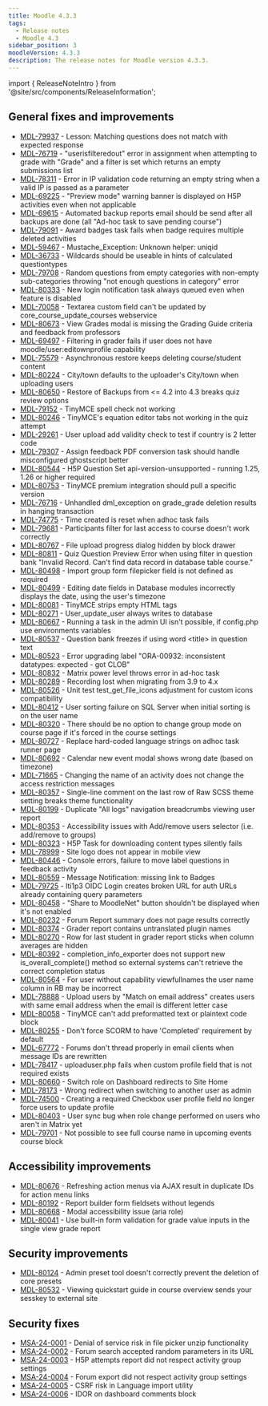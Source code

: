 ```yaml
---
title: Moodle 4.3.3
tags:
  - Release notes
  - Moodle 4.3
sidebar_position: 3
moodleVersion: 4.3.3
description: The release notes for Moodle version 4.3.3.
---
```


import { ReleaseNoteIntro } from '@site/src/components/ReleaseInformation';

<ReleaseNoteIntro releaseName={frontMatter.moodleVersion} />

## General fixes and improvements
<!-- cspell:disable -->
- [MDL-79937](https://moodle.atlassian.net/browse/MDL-79937) - Lesson: Matching questions does not match with expected response
- [MDL-76719](https://moodle.atlassian.net/browse/MDL-76719) - "userisfilteredout" error in assignment when attempting to grade with "Grade" and a filter is set which returns an empty submissions list
- [MDL-78311](https://moodle.atlassian.net/browse/MDL-78311) - Error in IP validation code returning an empty string when a valid IP is passed as a parameter
- [MDL-69225](https://moodle.atlassian.net/browse/MDL-69225) - "Preview mode" warning banner is displayed on H5P activities even when not applicable
- [MDL-69615](https://moodle.atlassian.net/browse/MDL-69615) - Automated backup reports email should be send after all backups are done (all "Ad-hoc task to save pending course")
- [MDL-79091](https://moodle.atlassian.net/browse/MDL-79091) - Award badges task fails when badge requires multiple deleted activities
- [MDL-59467](https://moodle.atlassian.net/browse/MDL-59467) - Mustache_Exception: Unknown helper: uniqid
- [MDL-36733](https://moodle.atlassian.net/browse/MDL-36733) - Wildcards should be useable in hints of calculated questiontypes
- [MDL-79708](https://moodle.atlassian.net/browse/MDL-79708) - Random questions from empty categories with non-empty sub-categories throwing "not enough questions in category" error
- [MDL-80333](https://moodle.atlassian.net/browse/MDL-80333) - New login notification task always queued even when feature is disabled
- [MDL-70058](https://moodle.atlassian.net/browse/MDL-70058) - Textarea custom field can't be updated by core_course_update_courses webservice
- [MDL-80673](https://moodle.atlassian.net/browse/MDL-80673) - View Grades modal is missing the Grading Guide criteria and feedback from professors
- [MDL-69497](https://moodle.atlassian.net/browse/MDL-69497) - Filtering in grader fails if user does not have moodle/user:editownprofile capability
- [MDL-75579](https://moodle.atlassian.net/browse/MDL-75579) - Asynchronous restore keeps deleting course/student content
- [MDL-80224](https://moodle.atlassian.net/browse/MDL-80224) - City/town defaults to the uploader's City/town when uploading users
- [MDL-80650](https://moodle.atlassian.net/browse/MDL-80650) - Restore of Backups from \<= 4.2 into 4.3 breaks quiz review options
- [MDL-79152](https://moodle.atlassian.net/browse/MDL-79152) - TinyMCE spell check not working
- [MDL-80246](https://moodle.atlassian.net/browse/MDL-80246) - TinyMCE's equation editor tabs not working in the quiz attempt
- [MDL-29261](https://moodle.atlassian.net/browse/MDL-29261) - User upload add validity check to test if country is 2 letter code
- [MDL-79307](https://moodle.atlassian.net/browse/MDL-79307) - Assign feedback PDF conversion task should handle misconfigured ghostscript better
- [MDL-80544](https://moodle.atlassian.net/browse/MDL-80544) - H5P Question Set api-version-unsupported - running 1.25, 1.26 or higher required
- [MDL-80753](https://moodle.atlassian.net/browse/MDL-80753) - TinyMCE premium integration should pull a specific version
- [MDL-76716](https://moodle.atlassian.net/browse/MDL-76716) - Unhandled dml_exception on grade_grade deletion results in hanging transaction
- [MDL-74775](https://moodle.atlassian.net/browse/MDL-74775) - Time created is reset when adhoc task fails
- [MDL-79681](https://moodle.atlassian.net/browse/MDL-79681) - Participants filter for last access to course doesn't work correctly
- [MDL-80767](https://moodle.atlassian.net/browse/MDL-80767) - File upload progress dialog hidden by block drawer
- [MDL-80811](https://moodle.atlassian.net/browse/MDL-80811) - Quiz Question Preview Error when using filter in question bank "Invalid Record. Can't find data record in database table course."
- [MDL-80498](https://moodle.atlassian.net/browse/MDL-80498) - Import group form filepicker field is not defined as required
- [MDL-80499](https://moodle.atlassian.net/browse/MDL-80499) - Editing date fields in Database modules incorrectly displays the date, using the user's timezone
- [MDL-80081](https://moodle.atlassian.net/browse/MDL-80081) - TinyMCE strips empty HTML tags
- [MDL-80271](https://moodle.atlassian.net/browse/MDL-80271) - User_update_user always writes to database
- [MDL-80667](https://moodle.atlassian.net/browse/MDL-80667) - Running a task in the admin UI isn't possible, if config.php use environments variables
- [MDL-80537](https://moodle.atlassian.net/browse/MDL-80537) - Question bank freezes if using word &lt;title&gt; in question text
- [MDL-80523](https://moodle.atlassian.net/browse/MDL-80523) - Error upgrading label "ORA-00932: inconsistent datatypes: expected - got CLOB"
- [MDL-80832](https://moodle.atlassian.net/browse/MDL-80832) - Matrix power level throws error in ad-hoc task
- [MDL-80289](https://moodle.atlassian.net/browse/MDL-80289) - Recording lost when migrating from 3.9 to 4.x
- [MDL-80526](https://moodle.atlassian.net/browse/MDL-80526) - Unit test test_get_file_icons adjustment for custom icons compatibility
- [MDL-80412](https://moodle.atlassian.net/browse/MDL-80412) - User sorting failure on SQL Server when initial sorting is on the user name
- [MDL-80320](https://moodle.atlassian.net/browse/MDL-80320) - There should be no option to change group mode on course page if it's forced in the course settings
- [MDL-80727](https://moodle.atlassian.net/browse/MDL-80727) - Replace hard-coded language strings on adhoc task runner page
- [MDL-80692](https://moodle.atlassian.net/browse/MDL-80692) - Calendar new event modal shows wrong date (based on timezone)
- [MDL-71665](https://moodle.atlassian.net/browse/MDL-71665) - Changing the name of an activity does not change the access restriction messages
- [MDL-80357](https://moodle.atlassian.net/browse/MDL-80357) - Single-line comment on the last row of Raw SCSS theme setting breaks theme functionality
- [MDL-80199](https://moodle.atlassian.net/browse/MDL-80199) - Duplicate "All logs" navigation breadcrumbs viewing user report
- [MDL-80353](https://moodle.atlassian.net/browse/MDL-80353) - Accessibility issues with Add/remove users selector (i.e. add/remove to groups)
- [MDL-80323](https://moodle.atlassian.net/browse/MDL-80323) - H5P Task for downloading content types silently fails
- [MDL-78999](https://moodle.atlassian.net/browse/MDL-78999) - Site logo does not appear in mobile view
- [MDL-80446](https://moodle.atlassian.net/browse/MDL-80446) - Console errors, failure to move label questions in feedback activity
- [MDL-80559](https://moodle.atlassian.net/browse/MDL-80559) - Message Notification: missing link to Badges
- [MDL-79725](https://moodle.atlassian.net/browse/MDL-79725) - lti1p3 OIDC Login creates broken URL for auth URLs already containing query parameters
- [MDL-80458](https://moodle.atlassian.net/browse/MDL-80458) - "Share to MoodleNet" button shouldn't be displayed when it's not enabled
- [MDL-80232](https://moodle.atlassian.net/browse/MDL-80232) - Forum Report summary does not page results correctly
- [MDL-80374](https://moodle.atlassian.net/browse/MDL-80374) - Grader report contains untranslated plugin names
- [MDL-80270](https://moodle.atlassian.net/browse/MDL-80270) - Row for last student in grader report sticks when column averages are hidden
- [MDL-80392](https://moodle.atlassian.net/browse/MDL-80392) - completion_info_exporter does not support new is_overall_complete() method so external systems can't retrieve the correct completion status
- [MDL-80564](https://moodle.atlassian.net/browse/MDL-80564) - For user without capability viewfullnames the user name column in RB may be incorrect
- [MDL-78888](https://moodle.atlassian.net/browse/MDL-78888) - Upload users by "Match on email address" creates users with same email address when the email is different letter case
- [MDL-80058](https://moodle.atlassian.net/browse/MDL-80058) - TinyMCE can't add preformatted text or plaintext code block
- [MDL-80255](https://moodle.atlassian.net/browse/MDL-80255) - Don't force SCORM to have 'Completed' requirement by default
- [MDL-67772](https://moodle.atlassian.net/browse/MDL-67772) - Forums don't thread properly in email clients when message IDs are rewritten
- [MDL-78417](https://moodle.atlassian.net/browse/MDL-78417) - uploaduser.php fails when custom profile field that is not required exists
- [MDL-80660](https://moodle.atlassian.net/browse/MDL-80660) - Switch role on Dashboard redirects to Site Home
- [MDL-78173](https://moodle.atlassian.net/browse/MDL-78173) - Wrong redirect when switching to another user as admin
- [MDL-74500](https://moodle.atlassian.net/browse/MDL-74500) - Creating a required Checkbox user profile field no longer force users to update profile
- [MDL-80403](https://moodle.atlassian.net/browse/MDL-80403) - User sync bug when role change performed on users who aren't in Matrix yet
- [MDL-79701](https://moodle.atlassian.net/browse/MDL-79701) - Not possible to see full course name in upcoming events course block
<!-- cspell:enable -->

## Accessibility improvements
<!-- cspell:disable -->
- [MDL-80676](https://moodle.atlassian.net/browse/MDL-80676) - Refreshing action menus via AJAX result in duplicate IDs for action menu links
- [MDL-80192](https://moodle.atlassian.net/browse/MDL-80192) - Report builder form fieldsets without legends
- [MDL-80668](https://moodle.atlassian.net/browse/MDL-80668) - Modal accessibility issue (aria role)
- [MDL-80041](https://moodle.atlassian.net/browse/MDL-80041) - Use built-in form validation for grade value inputs in the single view grade report
<!-- cspell:enable -->

## Security improvements
<!-- cspell:disable -->
- [MDL-80124](https://moodle.atlassian.net/browse/MDL-80124) - Admin preset tool doesn't correctly prevent the deletion of core presets
- [MDL-80532](https://moodle.atlassian.net/browse/MDL-80532) - Viewing quickstart guide in course overview sends your sesskey to external site
<!-- cspell:enable -->

## Security fixes
<!-- cspell:disable -->
- [MSA-24-0001](https://moodle.org/mod/forum/discuss.php?d=455634) - Denial of service risk in file picker unzip functionality
- [MSA-24-0002](https://moodle.org/mod/forum/discuss.php?d=455635) - Forum search accepted random parameters in its URL
- [MSA-24-0003](https://moodle.org/mod/forum/discuss.php?d=455636) - H5P attempts report did not respect activity group settings
- [MSA-24-0004](https://moodle.org/mod/forum/discuss.php?d=455637) - Forum export did not respect activity group settings
- [MSA-24-0005](https://moodle.org/mod/forum/discuss.php?d=455638) - CSRF risk in Language import utility
- [MSA-24-0006](https://moodle.org/mod/forum/discuss.php?d=455641) - IDOR on dashboard comments block
<!-- cspell:enable -->
